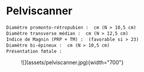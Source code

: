 # Pelviscanner

```
Diamètre promonto-rétropubien :  cm (N > 10,5 cm)
Diamètre transverse médian :  cm (N > 12,5 cm)
Indice de Magnin (PRP + TM) :  (favorable si > 23)
Diamètre bi-épineux :  cm (N > 10,5 cm)
Présentation fœtale : 
```

<figure markdown="span">
    ![](assets/pelviscanner.jpg){width="700"}
</figure>